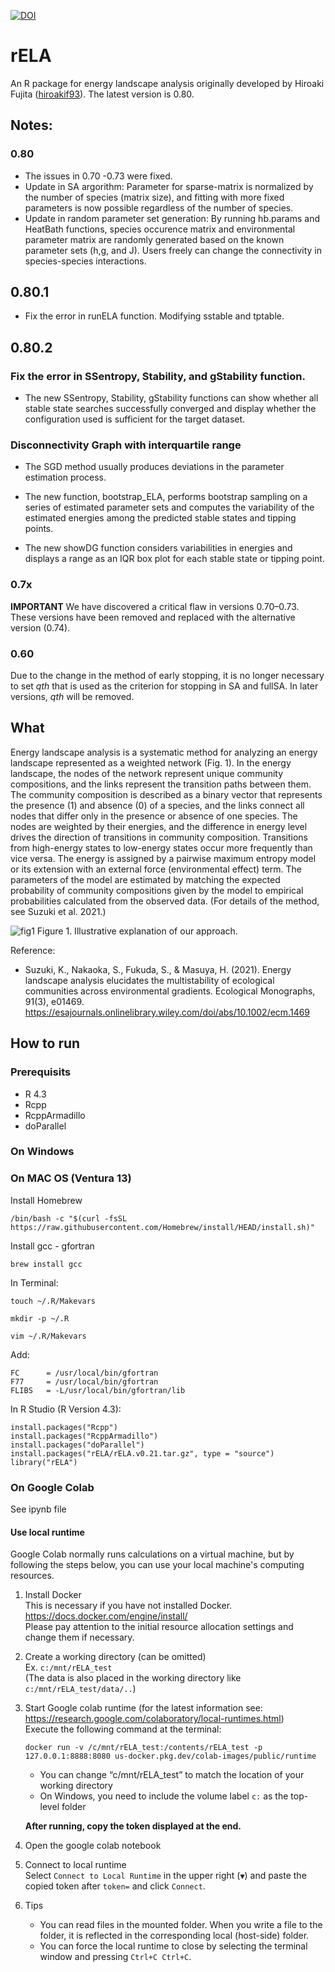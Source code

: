 [![DOI](https://zenodo.org/badge/645960152.svg)](https://zenodo.org/badge/latestdoi/645960152)
# rELA
An R package for energy landscape analysis originally developed by Hiroaki Fujita ([hiroakif93](https://github.com/hiroakif93)). The latest version is 0.80.

## Notes:
### 0.80
- The issues in 0.70 -0.73 were fixed. 
- Update in SA argorithm: Parameter for sparse-matrix is normalized by the number of species (matrix size), and fitting with more fixed parameters is now possible regardless of the number of species.
- Update in random parameter set generation: By running hb.params and HeatBath functions, species occurence matrix and environmental parameter matrix are randomly generated based on the known parameter sets (h,g, and J). Users freely can change the connectivity in species-species interactions.

## 0.80.1
- Fix the error in runELA function. Modifying sstable and tptable.

## 0.80.2
### Fix the error in SSentropy, Stability, and gStability function.
- The new SSentropy, Stability, gStability functions can show whether all stable state searches successfully converged and display whether the configuration used is sufficient for the target dataset.

### Disconnectivity Graph with interquartile range
- The SGD method usually produces deviations in the parameter estimation process.

- The new function, bootstrap_ELA, performs bootstrap sampling on a series of estimated parameter sets and computes the variability of the estimated energies among the predicted stable states and tipping points.

- The new showDG function considers variabilities in energies and displays a range as an IQR box plot for each stable state or tipping point.

### 0.7x
**IMPORTANT** We have discovered a critical flaw in versions 0.70–0.73. These versions have been removed and replaced with the alternative version (0.74).  

### 0.60
Due to the change in the method of early stopping, it is no longer necessary to set *qth* that is used as the criterion for stopping in SA and fullSA. In later versions, *qth* will be removed.

## What
Energy landscape analysis is a systematic method for analyzing an energy landscape represented as a weighted network (Fig. 1). In the energy landscape, the nodes of the network represent unique community compositions, and the links represent the transition paths between them. The community composition is described as a binary vector that represents the presence (1) and absence (0) of a species, and the links connect all nodes that differ only in the presence or absence of one species. The nodes are weighted by their energies, and the difference in energy level drives the direction of transitions in community composition. Transitions from high-energy states to low-energy states occur more frequently than vice versa. The energy is assigned by a pairwise maximum entropy model or its extension with an external force (environmental effect) term. The parameters of the model are estimated by matching the expected probability of community compositions given by the model to empirical probabilities calculated from the observed data. (For details of the method, see Suzuki et al. 2021.)  
  
![fig1](https://user-images.githubusercontent.com/60416241/131083532-de900019-f558-41c7-b37d-5595e4d5848a.png)
Figure 1. Illustrative explanation of our approach.

Reference: 
- Suzuki, K., Nakaoka, S., Fukuda, S., & Masuya, H. (2021). Energy landscape analysis elucidates the multistability of ecological communities across environmental gradients. Ecological Monographs, 91(3), e01469. https://esajournals.onlinelibrary.wiley.com/doi/abs/10.1002/ecm.1469

## How to run
### Prerequisits
- R 4.3
- Rcpp
- RcppArmadillo
- doParallel

### On Windows

### On MAC OS (Ventura 13)

Install Homebrew
```
/bin/bash -c "$(curl -fsSL https://raw.githubusercontent.com/Homebrew/install/HEAD/install.sh)"
```

Install gcc - gfortran
```
brew install gcc
```
In Terminal:
```
touch ~/.R/Makevars
```

```
mkdir -p ~/.R   
```

```
vim ~/.R/Makevars
```

Add: 
```
FC      = /usr/local/bin/gfortran
F77     = /usr/local/bin/gfortran
FLIBS   = -L/usr/local/bin/gfortran/lib
```

In R Studio (R Version 4.3):
```
install.packages("Rcpp")
install.packages("RcppArmadillo")
install.packages("doParallel")
install.packages("rELA/rELA.v0.21.tar.gz", type = "source")
library("rELA")
```

### On Google Colab
See ipynb file

#### Use local runtime
Google Colab normally runs calculations on a virtual machine, but by following the steps below, you can use your local machine's computing resources.

1. Install Docker  
This is necessary if you have not installed Docker.  
https://docs.docker.com/engine/install/  
Please pay attention to the initial resource allocation settings and change them if necessary.

2. Create a working directory (can be omitted)  
Ex. `c:/mnt/rELA_test`  
(The data is also placed in the working directory like `c:/mnt/rELA_test/data/..`)

3. Start Google colab runtime (for the latest information see: https://research.google.com/colaboratory/local-runtimes.html)  
Execute the following command at the terminal:  

    ```
    docker run -v /c/mnt/rELA_test:/contents/rELA_test -p 127.0.0.1:8888:8080 us-docker.pkg.dev/colab-images/public/runtime
    ```
    - You can change “c/mnt/rELA_test” to match the location of your working directory  
    - On Windows, you need to include the volume label `c:` as the top-level folder  

    **After running, copy the token displayed at the end.**

5. Open the google colab notebook

6. Connect to local runtime  
Select `Connect to Local Runtime` in the upper right (`▼`) and paste the copied token after `token=` and click `Connect`.

7. Tips
    - You can read files in the mounted folder. When you write a file to the folder, it is reflected in the corresponding local (host-side) folder.
    - You can force the local runtime to close by selecting the terminal window and pressing `Ctrl+C Ctrl+C`.

